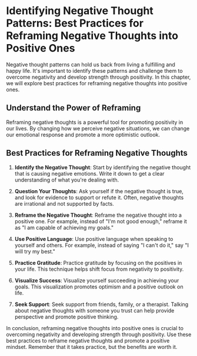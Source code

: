 Identifying Negative Thought Patterns: Best Practices for Reframing Negative Thoughts into Positive Ones
========================================================================================================

Negative thought patterns can hold us back from living a fulfilling and happy life. It's important to identify these patterns and challenge them to overcome negativity and develop strength through positivity. In this chapter, we will explore best practices for reframing negative thoughts into positive ones.

Understand the Power of Reframing
---------------------------------

Reframing negative thoughts is a powerful tool for promoting positivity in our lives. By changing how we perceive negative situations, we can change our emotional response and promote a more optimistic outlook.

Best Practices for Reframing Negative Thoughts
----------------------------------------------

1. **Identify the Negative Thought**: Start by identifying the negative thought that is causing negative emotions. Write it down to get a clear understanding of what you're dealing with.

2. **Question Your Thoughts**: Ask yourself if the negative thought is true, and look for evidence to support or refute it. Often, negative thoughts are irrational and not supported by facts.

3. **Reframe the Negative Thought**: Reframe the negative thought into a positive one. For example, instead of "I'm not good enough," reframe it as "I am capable of achieving my goals."

4. **Use Positive Language**: Use positive language when speaking to yourself and others. For example, instead of saying "I can't do it," say "I will try my best."

5. **Practice Gratitude**: Practice gratitude by focusing on the positives in your life. This technique helps shift focus from negativity to positivity.

6. **Visualize Success**: Visualize yourself succeeding in achieving your goals. This visualization promotes optimism and a positive outlook on life.

7. **Seek Support**: Seek support from friends, family, or a therapist. Talking about negative thoughts with someone you trust can help provide perspective and promote positive thinking.

In conclusion, reframing negative thoughts into positive ones is crucial to overcoming negativity and developing strength through positivity. Use these best practices to reframe negative thoughts and promote a positive mindset. Remember that it takes practice, but the benefits are worth it.


